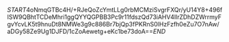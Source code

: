 $START$4oNmqGTBc4H/+RJeQoZcYmtLLg0rbMCMziSvgrFXQr/yU14Y8+496fISW9QBhtTCDeMhri1ggQYYQGPBB3Pc9r11fdszQd73iAHV4IlrZDhDZWrrmyFgvYcvLK5t9hnuDt8NMWe3g9c886Br7bjQp3fPKRnS0lHzFzfh0eZu7O7nAw/aDGy58Ze9Ug1DJFD/1cZoAewetg+eKc1be73doA==$END$